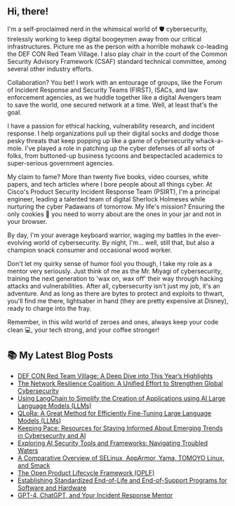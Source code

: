 ## Hi, there!
I'm a self-proclaimed nerd in the whimsical world of 🛡️ cybersecurity, tirelessly working to keep digital boogeymen away from our critical infrastructures. Picture me as the person with a horrible mohawk co-leading the DEF CON Red Team Village. I also play chair in the court of the Common Security Advisory Framework (CSAF) standard technical committee, among several other industry efforts.

Collaboration? You bet! I work with an entourage of groups, like the Forum of Incident Response and Security Teams (FIRST), ISACs, and law enforcement agencies, as we huddle together like a digital Avengers team to save the world, one secured network at a time. Well, at least that's the goal.

I have a passion for ethical hacking, vulnerability research, and incident response. I help organizations pull up their digital socks and dodge those pesky threats that keep popping up like a game of cybersecurity whack-a-mole. I've played a role in patching up the cyber defenses of all sorts of folks, from buttoned-up business tycoons and bespectacled academics to super-serious government agencies.

My claim to fame? More than twenty five books, video courses, white papers, and tech articles where I bore people about all things cyber. At Cisco's Product Security Incident Response Team (PSIRT), I'm a principal engineer, leading a talented team of digital Sherlock Holmeses while nurturing the cyber Padawans of tomorrow. My life's mission? Ensuring the only cookies 🍪 you need to worry about are the ones in your jar and not in your browser. 

By day, I'm your average keyboard warrior, waging my battles in the ever-evolving world of cybersecurity. By night, I'm... well, still that, but also a champion snack consumer and occasional wood worker. 

Don't let my quirky sense of humor fool you though, I take my role as a mentor very seriously. Just think of me as the Mr. Miyagi of cybersecurity, training the next generation to 'wax on, wax off' their way through hacking attacks and vulnerabilities. After all, cybersecurity isn't just my job, it's an adventure. And as long as there are bytes to protect and exploits to thwart, you'll find me there, lightsaber in hand (they are pretty expensive at Disney), ready to charge into the fray. 

Remember, in this wild world of zeroes and ones, always keep your code clean 💻, your tech strong, and your coffee stronger!


## 📚 My Latest Blog Posts
<!-- BLOG-POST-LIST:START -->
- [DEF CON Red Team Village: A Deep Dive into This Year’s Highlights](https://santosomar.medium.com/def-con-red-team-village-a-deep-dive-into-this-years-highlights-7480338fd611?source=rss-fc39e28d7e52------2)
- [The Network Resilience Coalition: A Unified Effort to Strengthen Global Cybersecurity](https://santosomar.medium.com/the-network-resilience-coalition-a-unified-effort-to-strengthen-global-cybersecurity-812d2ebff8d6?source=rss-fc39e28d7e52------2)
- [Using LangChain to Simplify the Creation of Applications using AI Large Language Models &lpar;LLMs&rpar;](https://santosomar.medium.com/using-langchain-to-simplify-the-creation-of-applications-using-ai-large-language-models-llms-5ca8b6a0c260?source=rss-fc39e28d7e52------2)
- [QLoRa: A Great Method for Efficiently Fine-Tuning Large Language Models &lpar;LLMs&rpar;](https://santosomar.medium.com/qlora-a-great-method-for-efficiently-fine-tuning-large-language-models-llms-1f332cf37e96?source=rss-fc39e28d7e52------2)
- [Keeping Pace: Resources for Staying Informed About Emerging Trends in Cybersecurity and AI](https://santosomar.medium.com/keeping-pace-resources-for-staying-informed-about-emerging-trends-in-cybersecurity-and-ai-8b975069f8f4?source=rss-fc39e28d7e52------2)
- [Exploring AI Security Tools and Frameworks: Navigating Troubled Waters](https://santosomar.medium.com/exploring-ai-security-tools-and-frameworks-navigating-troubled-waters-3db60d1ff366?source=rss-fc39e28d7e52------2)
- [A Comparative Overview of SELinux, AppArmor, Yama, TOMOYO Linux, and Smack](https://santosomar.medium.com/a-comparative-overview-of-selinux-apparmor-yama-tomoyo-linux-and-smack-bf7f0a1789cf?source=rss-fc39e28d7e52------2)
- [The Open Product Lifecycle Framework &lpar;OPLF&rpar;](https://santosomar.medium.com/the-open-product-lifecycle-framework-oplf-5462eba91084?source=rss-fc39e28d7e52------2)
- [Establishing Standardized End-of-Life and End-of-Support Programs for  Software and Hardware](https://santosomar.medium.com/establishing-standardized-end-of-life-and-end-of-support-programs-for-software-and-hardware-e3e231898e02?source=rss-fc39e28d7e52------2)
- [GPT-4, ChatGPT, and Your Incident Response Mentor](https://santosomar.medium.com/gpt-4-chatgpt-and-your-incident-response-mentor-57ee0df0ef09?source=rss-fc39e28d7e52------2)
<!-- BLOG-POST-LIST:END -->


